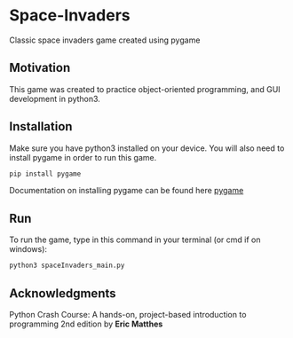 # Space-Invaders
Classic space invaders game created using pygame

## Motivation
This game was created to practice object-oriented programming, and GUI development in python3. 

## Installation
Make sure you have python3 installed on your device. You will also need to install pygame in order to run this game.
```python
pip install pygame
```
Documentation on installing pygame can be found here [pygame](https://www.pygame.org/news)

## Run
To run the game, type in this command in your terminal (or cmd if on windows):
```python
python3 spaceInvaders_main.py
```
## Acknowledgments
Python Crash Course: A hands-on, project-based introduction to programming 2nd edition by <b>Eric Matthes</b>


